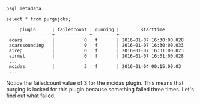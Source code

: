 

    psql metadata

    select * from purgejobs;

         plugin      | failedcount | running |        starttime        
    -----------------+-------------+---------+-------------------------
     acars           |           0 | f       | 2016-01-07 16:30:00.028
     acarssounding   |           0 | f       | 2016-01-07 16:30:00.033
     airep           |           0 | f       | 2016-01-07 16:31:00.023
     airmet          |           0 | f       | 2016-01-07 16:31:00.028
     ...
     mcidas          |           3 | f       | 2016-01-04 00:15:00.03
     ...
     
Notice the failedcount value of 3 for the mcidas plugin.  This means that purging is locked for this plugin because something failed three times.  Let's find out what failed. 
